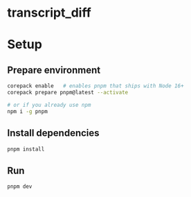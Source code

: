# transcript_diff


# Setup

## Prepare environment
```sh
corepack enable   # enables pnpm that ships with Node 16+
corepack prepare pnpm@latest --activate

# or if you already use npm
npm i -g pnpm
```

## Install dependencies
```sh
pnpm install
```

## Run
```sh
pnpm dev
```